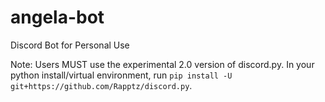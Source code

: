 # angela-bot
Discord Bot for Personal Use

Note: Users MUST use the experimental 2.0 version of discord.py. In your python install/virtual environment, run `pip install -U git+https://github.com/Rapptz/discord.py`.
